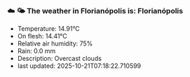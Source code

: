 ### ☁️ 🌤️  The weather in Florianópolis is: Florianópolis

- Temperature: 14.91°C
- On flesh: 14.41°C
- Relative air humidity: 75%
- Rain: 0.0 mm
- Description: Overcast clouds
- last updated: 2025-10-21T07:18:22.710599

